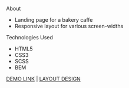 
About 

* Landing page for a bakery caffe 
* Responsive layout for various screen-widths

Technologies Used

* HTML5
* CSS3 
* SCSS
* BEM

[DEMO LINK](https://svyatoslavPy.github.io/creative-bakery/) | [LAYOUT DESIGN](https://www.figma.com/design/dY3izAm0Vspsmra4lQWQIP/Bakerlab_FE-students?node-id=0-1)
